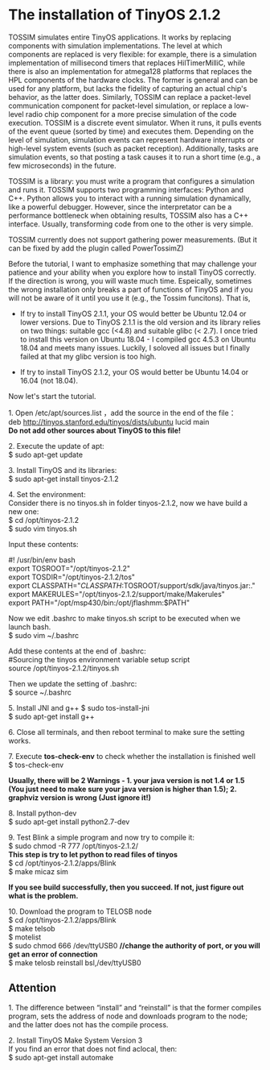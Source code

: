 # The installation of TinyOS 2.1.2

TOSSIM simulates entire TinyOS applications. It works by replacing components with simulation implementations. The level at which components are replaced is very flexible: for example, there is a simulation implementation of millisecond timers that replaces HilTimerMilliC, while there is also an implementation for atmega128 platforms that replaces the HPL components of the hardware clocks. The former is general and can be used for any platform, but lacks the fidelity of capturing an actual chip's behavior, as the latter does. Similarly, TOSSIM can replace a packet-level communication component for packet-level simulation, or replace a low-level radio chip component for a more precise simulation of the code execution. TOSSIM is a discrete event simulator. When it runs, it pulls events of the event queue (sorted by time) and executes them. Depending on the level of simulation, simulation events can represent hardware interrupts or high-level system events (such as packet reception). Additionally, tasks are simulation events, so that posting a task causes it to run a short time (e.g., a few microseconds) in the future.

TOSSIM is a library: you must write a program that configures a simulation and runs it. TOSSIM supports two programming interfaces: Python and C++. Python allows you to interact with a running simulation dynamically, like a powerful debugger. However, since the interpretator can be a performance bottleneck when obtaining results, TOSSIM also has a C++ interface. Usually, transforming code from one to the other is very simple.

TOSSIM currently does not support gathering power measurements. (But it can be fixed by add the plugin called PowerTossimZ)

Before the tutorial, I want to emphasize something that may challenge your patience and your ability
when you explore how to install TinyOS correctly. If the direction is wrong, you will waste much time.
Espeically, sometimes the wrong installation only breaks a part of functions of TinyOS and if you will
not be aware of it until you use it (e.g., the Tossim funcitons).
That is,

* If try to install TinyOS 2.1.1, your OS would better be Ubuntu 12.04 or lower versions. Due to TinyOS 2.1.1 is the old version and its library relies on two things: suitable gcc (<4.8) and suitable glibc (< 2.7). 
I once tried to install this version on Ubuntu 18.04 - I compiled gcc 4.5.3 on Ubuntu 18.04 and meets many 
issues. Luckily, I soloved all issues but I finally failed at that my glibc version is too high.

* If try to install TinyOS 2.1.2, your OS would better be Ubuntu 14.04 or 16.04 (not 18.04).

Now let's start the tutorial.<br/>

1\. Open /etc/apt/sources.list ，add the source in the end of the file：<br/>
deb http://tinyos.stanford.edu/tinyos/dists/ubuntu lucid main <br/>
**Do not add other sources about TinyOS to this file!**

2\. Execute the update of apt:<br/>
$ sudo apt-get update

3\. Install TinyOS and its libraries: <br/>
$ sudo apt-get install tinyos-2.1.2

4\. Set the environment: <br/>
Consider there is no tinyos.sh in folder tinyos-2.1.2, now we have build a new one: <br/>
$ cd /opt/tinyos-2.1.2 <br/>
$ sudo vim tinyos.sh

Input these contents:

\#! /usr/bin/env bash <br/>
export TOSROOT="/opt/tinyos-2.1.2" <br/>
export TOSDIR="/opt/tinyos-2.1.2/tos" <br/>
export CLASSPATH="$CLASSPATH:$TOSROOT/support/sdk/java/tinyos.jar:." <br/>
export MAKERULES="/opt/tinyos-2.1.2/support/make/Makerules" <br/>
export PATH="/opt/msp430/bin:/opt/jflashmm:$PATH" <br/>

Now we edit .bashrc to make tinyos.sh script to be executed when we launch bash. <br/>
$ sudo vim ~/.bashrc <br/>

Add these contents at the end of .bashrc:<br/>
\#Sourcing the tinyos environment variable setup script <br/>
source /opt/tinyos-2.1.2/tinyos.sh

Then we update the setting of .bashrc:<br/>
$ source ~/.bashrc <br/>


5\. Install JNI and g++
$ sudo tos-install-jni <br/>
$ sudo apt-get install g++

6\. Close all terminals, and then reboot terminal to make sure the setting 
works.

7\. Execute **tos-check-env** to check whether the installation is finished well<br/>
$ tos-check-env 

**Usually, there will be 2 Warnings - 1. your java version is not 1.4 or 1.5 (You just need to make sure your java version is higher than 1.5); 2. graphviz version is wrong (Just ignore it!)**

8\. Install python-dev<br/>
$ sudo apt-get install python2.7-dev

9\. Test
Blink a simple program and now try to compile it:<br/>
$ sudo chmod -R 777 /opt/tinyos-2.1.2/<br/>
**This step is try to let python to read files of tinyos**<br/>
$ cd /opt/tinyos-2.1.2/apps/Blink<br/>
$ make micaz sim<br/>

**If you see build successfully, then you succeed. If not, just figure out what is the problem.**

10\. Download the program to TELOSB node<br/>
$ cd /opt/tinyos-2.1.2/apps/Blink<br/>
$ make telsob<br/>
$ motelist<br/>
$ sudo chmod 666 /dev/ttyUSB0     **//change the authority of port, or you will get an error of connection<br/>**
$ make telosb reinstall bsl,/dev/ttyUSB0<br/>

## Attention
1\. The difference between “install” and “reinstall” is that the former compiles program, sets the address of node and downloads program to the node; and the latter does not has the compile process.

2\. Install TinyOS Make System Version 3<br/>
If you find an error that does not find aclocal, then:<br/>
$ sudo apt-get install automake